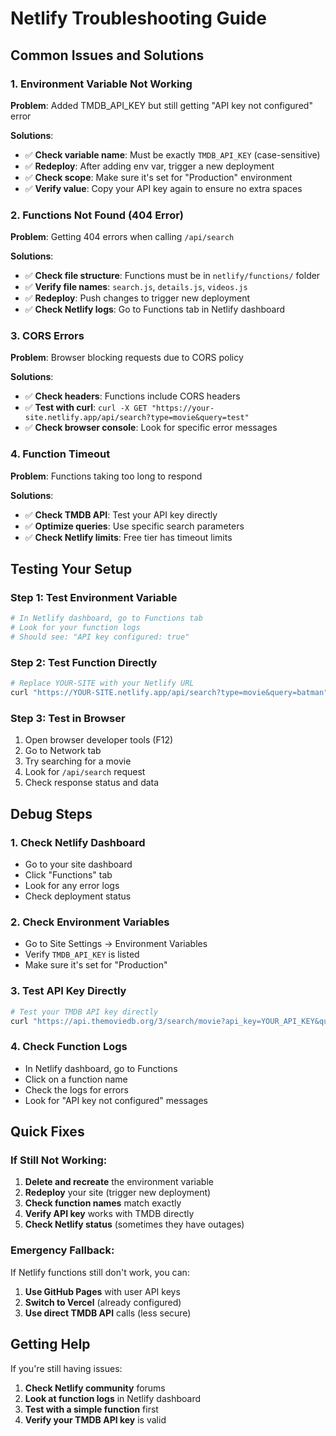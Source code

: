 # Netlify Troubleshooting Guide

## Common Issues and Solutions

### 1. Environment Variable Not Working
**Problem**: Added TMDB_API_KEY but still getting "API key not configured" error

**Solutions**:
- ✅ **Check variable name**: Must be exactly `TMDB_API_KEY` (case-sensitive)
- ✅ **Redeploy**: After adding env var, trigger a new deployment
- ✅ **Check scope**: Make sure it's set for "Production" environment
- ✅ **Verify value**: Copy your API key again to ensure no extra spaces

### 2. Functions Not Found (404 Error)
**Problem**: Getting 404 errors when calling `/api/search`

**Solutions**:
- ✅ **Check file structure**: Functions must be in `netlify/functions/` folder
- ✅ **Verify file names**: `search.js`, `details.js`, `videos.js`
- ✅ **Redeploy**: Push changes to trigger new deployment
- ✅ **Check Netlify logs**: Go to Functions tab in Netlify dashboard

### 3. CORS Errors
**Problem**: Browser blocking requests due to CORS policy

**Solutions**:
- ✅ **Check headers**: Functions include CORS headers
- ✅ **Test with curl**: `curl -X GET "https://your-site.netlify.app/api/search?type=movie&query=test"`
- ✅ **Check browser console**: Look for specific error messages

### 4. Function Timeout
**Problem**: Functions taking too long to respond

**Solutions**:
- ✅ **Check TMDB API**: Test your API key directly
- ✅ **Optimize queries**: Use specific search parameters
- ✅ **Check Netlify limits**: Free tier has timeout limits

## Testing Your Setup

### Step 1: Test Environment Variable
```bash
# In Netlify dashboard, go to Functions tab
# Look for your function logs
# Should see: "API key configured: true"
```

### Step 2: Test Function Directly
```bash
# Replace YOUR-SITE with your Netlify URL
curl "https://YOUR-SITE.netlify.app/api/search?type=movie&query=batman"
```

### Step 3: Test in Browser
1. Open browser developer tools (F12)
2. Go to Network tab
3. Try searching for a movie
4. Look for `/api/search` request
5. Check response status and data

## Debug Steps

### 1. Check Netlify Dashboard
- Go to your site dashboard
- Click "Functions" tab
- Look for any error logs
- Check deployment status

### 2. Check Environment Variables
- Go to Site Settings → Environment Variables
- Verify `TMDB_API_KEY` is listed
- Make sure it's set for "Production"

### 3. Test API Key Directly
```bash
# Test your TMDB API key directly
curl "https://api.themoviedb.org/3/search/movie?api_key=YOUR_API_KEY&query=test"
```

### 4. Check Function Logs
- In Netlify dashboard, go to Functions
- Click on a function name
- Check the logs for errors
- Look for "API key not configured" messages

## Quick Fixes

### If Still Not Working:
1. **Delete and recreate** the environment variable
2. **Redeploy** your site (trigger new deployment)
3. **Check function names** match exactly
4. **Verify API key** works with TMDB directly
5. **Check Netlify status** (sometimes they have outages)

### Emergency Fallback:
If Netlify functions still don't work, you can:
1. **Use GitHub Pages** with user API keys
2. **Switch to Vercel** (already configured)
3. **Use direct TMDB API** calls (less secure)

## Getting Help

If you're still having issues:
1. **Check Netlify community** forums
2. **Look at function logs** in Netlify dashboard
3. **Test with a simple function** first
4. **Verify your TMDB API key** is valid
